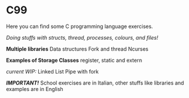 # C99
Here you can find some C programming language exercises.

*Doing stuffs with structs, thread, processes, colours, and files!*

**Multiple libraries**
Data structures
Fork and thread
Ncurses

**Examples of Storage Classes**
register, static and extern

*current WIP:*
Linked List
Pipe with fork

***IMPORTANT!***
School exercises are in Italian, other stuffs like libraries and examples are in English
